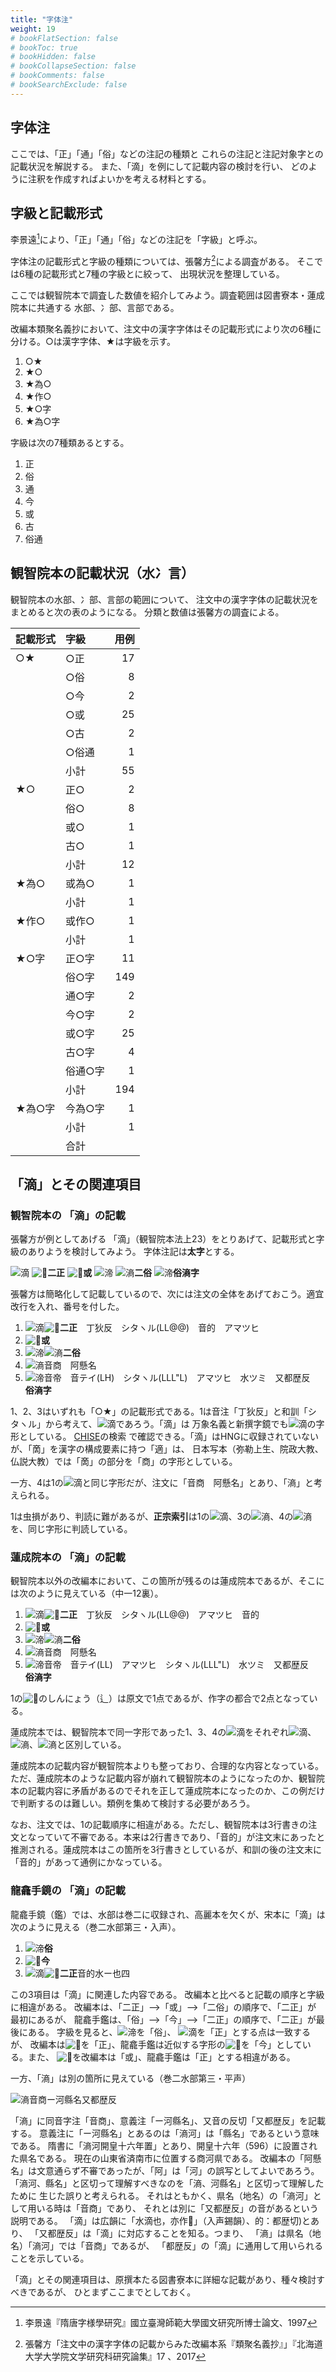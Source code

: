 ```yaml
---
title: "字体注"
weight: 19
# bookFlatSection: false
# bookToc: true
# bookHidden: false
# bookCollapseSection: false
# bookComments: false
# bookSearchExclude: false
---
```

## 字体注

ここでは、「正」「通」「俗」などの注記の種類と
これらの注記と注記対象字との記載状況を解説する。
また、「滴」を例にして記載内容の検討を行い、
どのように注釈を作成すればよいかを考える材料とする。

## 字級と記載形式

李景遠[^1]により、「正」「通」「俗」などの注記を「字級」と呼ぶ。

字体注の記載形式と字級の種類については、張馨方[^2]による調査がある。
そこでは6種の記載形式と7種の字級とに絞って、
出現状況を整理している。

ここでは観智院本で調査した数値を紹介してみよう。調査範囲は図書寮本・蓮成院本に共通する
水部、冫部、言部である。

改編本類聚名義抄において、注文中の漢字字体はその記載形式により次の6種に
分ける。○は漢字字体、★は字級を示す。

1. ○★
2. ★○
3. ★為○
4. ★作○
5. ★○字
6. ★為○字
   
字級は次の7種類あるとする。

1. 正
2. 俗
3. 通
4. 今
5. 或
6. 古
7. 俗通

## 観智院本の記載状況（水冫言）

観智院本の水部、冫部、言部の範囲について、
注文中の漢字字体の記載状況をまとめると次の表のようになる。
分類と数値は張馨方の調査による。

| 記載形式 | 字級   | 用例  |
|------|:------|-----:|
| ○★   | ○正   | 17  |
|      | ○俗   | 8   |
|      | ○今   | 2   |
|      | ○或   | 25  |
|      | ○古   | 2   |
|      | ○俗通  | 1   |
|      | 小計   | 55  |
| ★○   | 正○   | 2   |
|      | 俗○   | 8   |
|      | 或○   | 1   |
|      | 古○   | 1   |
|      | 小計   | 12  |
| ★為○  | 或為○  | 1   |
|      | 小計   | 1   |
| ★作○  | 或作○  | 1   |
|      | 小計   | 1   |
| ★○字  | 正○字  | 11  |
|      | 俗○字  | 149 |
|      | 通○字  | 2   |
|      | 今○字  | 2   |
|      | 或○字  | 25  |
|      | 古○字  | 4   |
|      | 俗通○字 | 1   |
|      | 小計   | 194 |
| ★為○字 | 今為○字 | 1   |
|      | 小計   | 1   |
|      | 合計   |

## 「滴」とその関連項目

### 観智院本の 「滴」の記載

張馨方が例としてあげる
「滴」（観智院本法上23）をとりあげて、記載形式と字級のありようを検討してみよう。
字体注記は**太字**とする。

![滴](https://glyphwiki.org/glyph/hdic_hkrm-05023611.50px.png)
![𤁷](https://glyphwiki.org/glyph/hdic_hkrm-05023612.50px.png)**二正**
![𣾪](https://glyphwiki.org/glyph/hdic_hkrm-05023620.50px.png)**或**
![渧](https://glyphwiki.org/glyph/hdic_hkrm-05023631.50px.png)
![滳](https://glyphwiki.org/glyph/hdic_hkrm-05023632.50px.png)**二俗**
![渧](https://glyphwiki.org/glyph/hdic_hkrm-05023710.50px.png)**俗滳字**

張馨方は簡略化して記載しているので、次には注文の全体をあげておこう。適宜改行を入れ、番号を付した。

1. ![滴](https://glyphwiki.org/glyph/hdic_hkrm-05023611.50px.png)![𤁷](https://glyphwiki.org/glyph/hdic_hkrm-05023612.50px.png)**二正**　丁狄反　シタヽル(LL@@)　音的　アマツヒ 
2. ![𣾪](https://glyphwiki.org/glyph/hdic_hkrm-05023620.50px.png)**或**  
3. ![渧](https://glyphwiki.org/glyph/hdic_hkrm-05023631.50px.png)![滳](https://glyphwiki.org/glyph/hdic_hkrm-05023632.50px.png)**二俗**  
4. ![滳](https://glyphwiki.org/glyph/hdic_hkrm-05023640.50px.png)音商　阿懸名  
5. ![渧](https://glyphwiki.org/glyph/hdic_hkrm-05023710.50px.png)音帝　音テイ(LH)　シタヽル(LLL"L)　アマツヒ　水ツミ　又都歴反　**俗滳字**  

1、2、3はいずれも「○★」の記載形式である。1は音注「丁狄反」と和訓「シタヽル」から考えて、![滴](https://glyphwiki.org/glyph/u6ef4.50px.png)であろう。「滴」は
万象名義と新撰字鏡でも![滴](https://glyphwiki.org/glyph/hdic_hkrm-05023611.50px.png)の字形としている。
[CHISE](https://www.chise.org/est/view/character/滴)の検索
で確認できる。「滴」はHNGに収録されていないが、「啇」を漢字の構成要素に持つ「適」は、
日本写本（弥勒上生、院政大教、仏説大教）では「啇」の部分を「商」の字形としている。

一方、4は1の![滴](https://glyphwiki.org/glyph/hdic_hkrm-05023611.50px.png)と同じ字形だが、注文に「音商　阿懸名」とあり、「滳」と考えられる。

1は虫損があり、判読に難があるが、**正宗索引**は1の![滴](https://glyphwiki.org/glyph/hdic_hkrm-05023611.50px.png)、3の![滳](https://glyphwiki.org/glyph/hdic_hkrm-05023632.50px.png)、4の![滳](https://glyphwiki.org/glyph/hdic_hkrm-05023640.50px.png)を、同じ字形に判読している。

### 蓮成院本の 「滴」の記載

観智院本以外の改編本において、この箇所が残るのは蓮成院本であるが、そこには次のように見えている（中一12裏）。

1. ![滴](https://glyphwiki.org/glyph/u6ef4.50px.png)![𤁷](https://glyphwiki.org/glyph/u24077.50px.png)**二正**　丁狄反　シタヽル(LL@@)　アマツヒ　音的 
2. ![𣾪](https://glyphwiki.org/glyph/u23faa.50px.png)**或**  
3. ![渧](https://glyphwiki.org/glyph/u6e27.50px.png)![滳](https://glyphwiki.org/glyph/twedu-a02301-004.50px.png)**二俗**  
4. ![滳](https://glyphwiki.org/glyph/ligang_hkrm-05023640.50px.png)音商　阿懸名  
5. ![渧](https://glyphwiki.org/glyph/u6e27.50px.png)音帝　音テイ(LL)　アマツヒ　シタヽル(LLL"L)　水ツミ　又都歴反　**俗滳字**  

1の![𤁷](https://glyphwiki.org/glyph/u24077.50px.png)のしんにょう（辶）は原文で1点であるが、作字の都合で2点となっている。

蓮成院本では、観智院本で同一字形であった1、3、4の![滴](https://glyphwiki.org/glyph/hdic_hkrm-05023611.50px.png)をそれぞれ![滴](https://glyphwiki.org/glyph/u6ef4.50px.png)、![滳](https://glyphwiki.org/glyph/twedu-a02301-004.50px.png)、![滳](https://glyphwiki.org/glyph/ligang_hkrm-05023640.50px.png)と区別している。

蓮成院本の記載内容が観智院本よりも整っており、合理的な内容となっている。
ただ、蓮成院本のような記載内容が崩れて観智院本のようになったのか、観智院本の記載内容に矛盾があるのでそれを正して蓮成院本になったのか、この例だけで判断するのは難しい。類例を集めて検討する必要があろう。

なお、注文では、1の記載順序に相違がある。ただし、観智院本は3行書きの注文となっていて不審である。本来は2行書きであり、「音的」が注文末にあったと推測される。蓮成院本はこの箇所を3行書きとしているが、和訓の後の注文末に「音的」があって通例にかなっている。

### 龍龕手鏡の 「滴」の記載

龍龕手鏡（鑑）では、水部は巻二に収録され、高麗本を欠くが、宋本に「滴」は次のように見える（巻二水部第三・入声）。

1. ![渧](https://glyphwiki.org/glyph/u6e27.50px.png)**俗** 
2. ![𤁷](https://glyphwiki.org/glyph/u24077.50px.png)**今**
3. ![滴](https://glyphwiki.org/glyph/u6ef4.50px.png)![𣾪](https://glyphwiki.org/glyph/u23faa.50px.png)**二正**音的水ー也四

この3項目は「滴」に関連した内容である。
改編本と比べると記載の順序と字級に相違がある。
改編本は、「二正」-->「或」-->「二俗」の順序で、「二正」が
最初にあるが、
龍龕手鑑は、「俗」-->「今」-->「二正」の順序で、「二正」が最後にある。
字級を見ると、![渧](https://glyphwiki.org/glyph/u6e27.50px.png)を「俗」、
![滴](https://glyphwiki.org/glyph/u6ef4.50px.png)を「正」とする点は一致するが、
改編本は![𤁷](https://glyphwiki.org/glyph/hdic_hkrm-05023612.50px.png)を「正」、龍龕手鑑は近似する字形の![𤁷](https://glyphwiki.org/glyph/u24077.50px.png)を「今」としている。また、
![𣾪](https://glyphwiki.org/glyph/u23faa.50px.png)を改編本は「或」、龍龕手鑑は「正」とする相違がある。

一方、「滳」は別の箇所に見えている（巻二水部第三・平声）

![滳](https://glyphwiki.org/glyph/ligang_hkrm-05023640.50px.png)音商ー河縣名又都歴反

「滳」に同音字注「音商」、意義注「ー河縣名」、又音の反切「又都歴反」を記載する。
意義注に「ー河縣名」とあるのは「滳河」は「縣名」であるという意味である。
隋書に「滳河開皇十六年置」とあり、開皇十六年（596）に設置された県名である。
現在の山東省済南市に位置する商河県である。
改編本の「阿懸名」は文意通らず不審であったが、「阿」は「河」の誤写としてよいであろう。
「滳河、縣名」と区切って理解すべきなのを「滳、河縣名」と区切って理解したために
生じた誤りと考えられる。
それはともかく、県名（地名）の「滳河」として用いる時は「音商」であり、
それとは別に「又都歴反」の音があるという説明である。
「滴」は広韻に「水滴也，亦作𤁷」（入声錫韻）、的：都歴切)とあり、
「又都歴反」は「滴」に対応することを知る。つまり、
「滳」は県名（地名）「滳河」では「音商」であるが、
「都歴反」の「滴」に通用して用いられることを示している。

「滴」とその関連項目は、原撰本たる図書寮本に詳細な記載があり、種々検討すべきであるが、
ひとまずここまでとしておく。

[^1]:李景遠『隋唐字様學研究』國立臺灣師範大學國文研究所博士論文、1997
[^2]:張馨方「注文中の漢字字体の記載からみた改編本系『類聚名義抄』」『北海道大学大学院文学研究科研究論集』17 、2017
